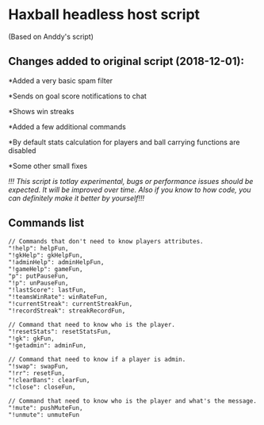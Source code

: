 # Haxball headless host script
(Based on Anddy's script)

## Changes added to original script (2018-12-01):

*Added a very basic spam filter

*Sends on goal score notifications to chat

*Shows win streaks

*Added a few additional commands

*By default stats calculation for players and ball carrying functions are disabled

*Some other small fixes

*!!! This script is totlay experimental, bugs or performance issues should be expected. It will be improved over time. Also if you know to how code, you can definitely make it better by yourself!!!*

## Commands list
	// Commands that don't need to know players attributes.
	"!help": helpFun,
	"!gkHelp": gkHelpFun,
	"!adminHelp": adminHelpFun,
	"!gameHelp": gameFun,
	"p": putPauseFun,
	"!p": unPauseFun,
	"!lastScore": lastFun,
	"!teamsWinRate": winRateFun,
	"!currentStreak": currentStreakFun,
	"!recordStreak": streakRecordFun,

	// Command that need to know who is the player.
	"!resetStats": resetStatsFun,
	"!gk": gkFun,
	"!getadmin": adminFun,

	// Command that need to know if a player is admin.
	"!swap": swapFun,
	"!rr": resetFun,
	"!clearBans": clearFun,
	"!close": closeFun,

	// Command that need to know who is the player and what's the message.
	"!mute": pushMuteFun,
	"!unmute": unmuteFun

